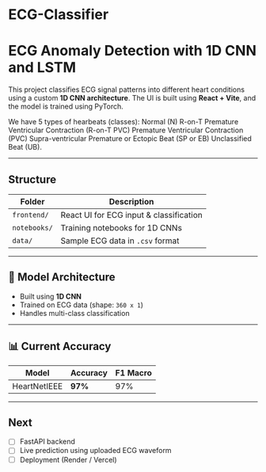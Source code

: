 # ECG-Classifier
# ECG Anomaly Detection with 1D CNN and LSTM

This project classifies ECG signal patterns into different heart conditions using a custom **1D CNN architecture**. The UI is built using **React + Vite**, and the model is trained using PyTorch.

We have 5 types of hearbeats (classes):
Normal (N)
R-on-T Premature Ventricular Contraction (R-on-T PVC)
Premature Ventricular Contraction (PVC)
Supra-ventricular Premature or Ectopic Beat (SP or EB)
Unclassified Beat (UB).

---

## Structure

| Folder       | Description                            |
|--------------|----------------------------------------|
| `frontend/`  | React UI for ECG input & classification |
| `notebooks/` | Training notebooks for 1D CNNs          |
| `data/`      | Sample ECG data in `.csv` format |

---

## 🧠 Model Architecture

- Built using **1D CNN**
- Trained on ECG data (shape: `360 x 1`)
- Handles multi-class classification

---

## 📊 Current Accuracy

| Model         | Accuracy | F1 Macro |
|---------------|----------|----------|
| HeartNetIEEE   | **97%**  | 97% |

---

## Next

- [ ] FastAPI backend
- [ ] Live prediction using uploaded ECG waveform
- [ ] Deployment (Render / Vercel)
